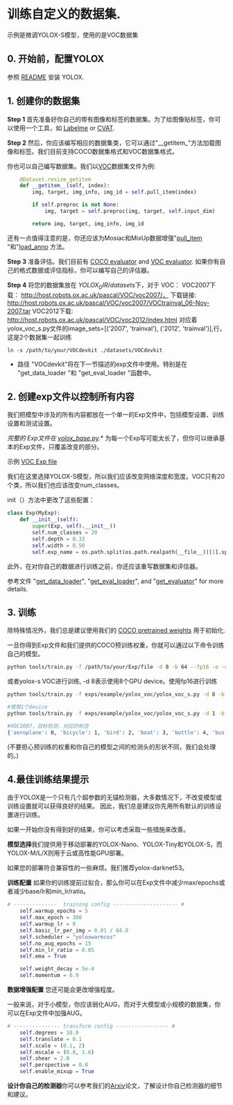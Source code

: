 # 训练自定义的数据集.
示例是微调YOLOX-S模型，使用的是VOC数据集

## 0. 开始前，配置YOLOX
参照 [README](../README.md) 安装 YOLOX.

## 1. 创建你的数据集
**Step 1** 首先准备好你自己的带有图像和标签的数据集。为了给图像贴标签，你可以使用一个工具，如 [Labelme](https://github.com/wkentaro/labelme) or [CVAT](https://github.com/openvinotoolkit/cvat).

**Step 2** 然后，你应该编写相应的数据集类，它可以通过"\_\_getitem\_"方法加载图像和标签。我们目前支持COCO数据集格式和VOC数据集格式。

你也可以自己编写数据集。我们以[VOC](./yolox/data/datasets/voc.py#L151)数据集文件为例:
```python
    @Dataset.resize_getitem
    def __getitem__(self, index):
        img, target, img_info, img_id = self.pull_item(index)

        if self.preproc is not None:
            img, target = self.preproc(img, target, self.input_dim)

        return img, target, img_info, img_id
```

还有一点值得注意的是，你还应该为Mosiac和MixUp数据增强"[pull_item](.../yolox/data/datasets/voc.py#L129) "和"[load_anno](.../yolox/data/datasets/voc.py#L121) 方法。

**Step 3** 准备评估。我们目前有 [COCO evaluator](../yolox/evaluators/coco_evaluator.py) and [VOC evaluator](../yolox/evaluators/voc_evaluator.py).
如果你有自己的格式数据或评估指标，你可以编写自己的评估器。

**Step 4** 将您的数据集放在 $YOLOX_DIR/datasets$下，对于 VOC：
VOC2007下载： http://host.robots.ox.ac.uk/pascal/VOC/voc2007/，  下载链接: http://host.robots.ox.ac.uk/pascal/VOC/voc2007/VOCtrainval_06-Nov-2007.tar
VOC2012下载: http://host.robots.ox.ac.uk/pascal/VOC/voc2012/index.html
对应着yolox_voc_s.py文件的image_sets=[('2007', 'trainval'), ('2012', 'trainval')],行，这是2个数据集一起训练
```shell
ln -s /path/to/your/VOCdevkit ./datasets/VOCdevkit
```
* 路径 "VOCdevkit"将在下一节描述的exp文件中使用。特别是在 "get_data_loader "和 "get_eval_loader "函数中。

## 2. 创建exp文件以控制所有内容
我们把模型中涉及的所有内容都放在一个单一的Exp文件中，包括模型设置、训练设置和测试设置。

*完整的 Exp文件在 [yolox_base.py](../yolox/exp/yolox_base.py).** 为每一个Exp写可能太长了，但你可以继承基本的Exp文件，只覆盖改变的部分。

示例 [VOC Exp file](../exps/example/yolox_voc/yolox_voc_s.py) 

我们在这里选择YOLOX-S模型，所以我们应该改变网络深度和宽度。VOC只有20个类，所以我们也应该改变num_classes。

init（）方法中更改了这些配置：
```python
class Exp(MyExp):
    def __init__(self):
        super(Exp, self).__init__()
        self.num_classes = 20
        self.depth = 0.33
        self.width = 0.50
        self.exp_name = os.path.split(os.path.realpath(__file__))[1].split(".")[0]
```

此外，在对你自己的数据进行训练之前，你还应该重写数据集和评估器。


参考文件 "[get_data_loader](../exps/example/yolox_voc/yolox_voc_s.py#L20)", "[get_eval_loader](../exps/example/yolox_voc/yolox_voc_s.py#L82)", and "[get_evaluator](../exps/example/yolox_voc/yolox_voc_s.py#L113)" for more details.

## 3. 训练
除特殊情况外，我们总是建议使用我们的 [COCO pretrained weights](../README.md) 用于初始化.

一旦你得到Exp文件和我们提供的COCO预训练权重，你就可以通过以下命令训练自己的模型。
```bash
python tools/train.py -f /path/to/your/Exp/file -d 8 -b 64 --fp16 -o -c /path/to/the/pretrained/weights
```
或者yolox-s VOC进行训练, -d 8表示使用8个GPU device。使用fp16进行训练
```bash
python tools/train.py -f exps/example/yolox_voc/yolox_voc_s.py -d 8 -b 64 --fp16 -o -c model/yolox_s.pth

#使用1个device
python tools/train.py -f exps/example/yolox_voc/yolox_voc_s.py -d 1 -b 64 --fp16 -o -c model/yolox_s.pth

#VOC2007，目标检测，对应的标签
{'aeroplane': 0, 'bicycle': 1, 'bird': 2, 'boat': 3, 'bottle': 4, 'bus': 5, 'car': 6, 'cat': 7, 'chair': 8, 'cow': 9, 'diningtable': 10, 'dog': 11, 'horse': 12, 'motorbike': 13, 'person': 14, 'pottedplant': 15, 'sheep': 16, 'sofa': 17, 'train': 18, 'tvmonitor': 19}
```

(不要担心预训练的权重和你自己的模型之间的检测头的形状不同，我们会处理的。)

## 4.最佳训练结果提示

由于YOLOX是一个只有几个超参数的无锚检测器，大多数情况下，不改变模型或训练设置就可以获得良好的结果。
因此，我们总是建议你先用所有默认的训练设置进行训练。

如果一开始你没有得到好的结果，你可以考虑采取一些措施来改善。

**模型选择**我们提供用于移动部署的YOLOX-Nano、YOLOX-Tiny和YOLOX-S，而YOLOX-M/L/X则用于云或高性能GPU部署。

如果您的部署符合兼容性的一些麻烦。我们推荐yolox-darknet53。

**训练配置** 如果你的训练提前过拟合，那么你可以在Exp文件中减少max/epochs或者减少base/lr和min_lr/ratio。
```python
# --------------  training config --------------------- #
    self.warmup_epochs = 5
    self.max_epoch = 300
    self.warmup_lr = 0
    self.basic_lr_per_img = 0.01 / 64.0
    self.scheduler = "yoloxwarmcos"
    self.no_aug_epochs = 15
    self.min_lr_ratio = 0.05
    self.ema = True

    self.weight_decay = 5e-4
    self.momentum = 0.9
```

**数据增强配置** 您还可能会更改增强程度。

一般来说，对于小模型，你应该弱化AUG，而对于大模型或小规模的数据集，你可以在Exp文件中加强AUG。
```python
# --------------- transform config ----------------- #
    self.degrees = 10.0
    self.translate = 0.1
    self.scale = (0.1, 2)
    self.mscale = (0.8, 1.6)
    self.shear = 2.0
    self.perspective = 0.0
    self.enable_mixup = True
```

**设计你自己的检测器**你可以参考我们的[Arxiv](https://arxiv.org/abs/2107.08430)论文，了解设计你自己检测器的细节和建议。
